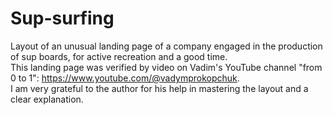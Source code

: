 # Sup-surfing
Layout of an unusual landing page of a company engaged in the production of sup boards, for active recreation and a good time.  
This landing page was verified by video on Vadim's YouTube channel "from 0 to 1": https://www.youtube.com/@vadymprokopchuk.  
I am very grateful to the author for his help in mastering the layout and a clear explanation.
